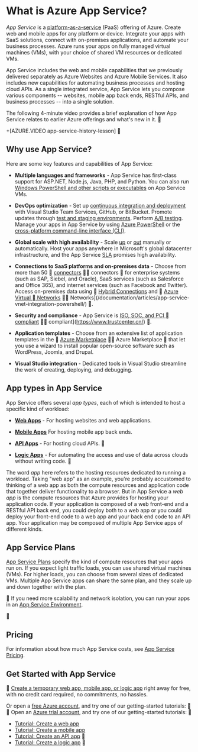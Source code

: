 <properties 
	pageTitle="Azure App Service for web apps and mobile apps | Azure" 
	description="Learn how Azure App Service helps you develop, deploy, and manage web and mobile apps." 
	keywords="app service, azure app service, app service cost, scale, scalable, app deployment, azure app deployment, paas, platform-as-a-service"
	services="app-service" 
	documentationCenter="" 
	authors="omarkmsft" 
	manager="dwrede" 
	editor="jimbe"/>

<tags 
	ms.service="app-service" 
	ms.workload="na" 
	ms.tgt_pltfrm="na" 
	ms.devlang="na" 
	ms.topic="get-started-article" 
	ms.date="05/25/2016" 
	wacn.date="" 
	ms.author="omark"/>

# What is Azure App Service?

*App Service* is a [platform-as-a-service](https://en.wikipedia.org/wiki/Platform_as_a_service) (PaaS) offering of Azure. Create web and mobile apps for any platform or device. Integrate your apps with SaaS solutions, connect with on-premises applications, and automate your business processes. Azure runs your apps on fully managed virtual machines (VMs), with your choice of shared VM resources or dedicated VMs. 

App Service includes the web and mobile capabilities that we previously delivered separately as Azure Websites and Azure Mobile Services.  It also includes new capabilities for automating business processes and hosting cloud APIs. As a single integrated service, App Service lets you compose various components -- websites, mobile app back ends, RESTful APIs, and business processes -- into a single solution.

The following 4-minute video provides a brief explanation of how App Service relates to earlier Azure offerings and what's new in it.


+[AZURE.VIDEO app-service-history-lesson] 


## Why use App Service?

Here are some key features and capabilities of App Service: 

- **Multiple languages and frameworks** - App Service has first-class support for ASP.NET, Node.js, Java, PHP, and Python. You can also run [Windows PowerShell and other scripts or executables](/documentation/articles/web-sites-create-web-jobs/) on App Service VMs.

- **DevOps optimization** - Set up [continuous integration and deployment](/documentation/articles/app-service-continuous-deployment/) with Visual Studio Team Services, GitHub, or BitBucket. Promote updates through [test and staging environments](/documentation/articles/web-sites-staged-publishing/). Perform [A/B testing](/documentation/articles/app-service-web-test-in-production-get-start/). Manage your apps in App Service by using [Azure PowerShell](/documentation/articles/powershell-install-configure/) or the [cross-platform command-line interface (CLI)](/documentation/articles/xplat-cli-install/).
 
- **Global scale with high availability** - Scale [up](/documentation/articles/web-sites-scale/) or [out](/documentation/articles/insights-how-to-scale/) manually or automatically. Host your apps anywhere in Microsoft's global datacenter infrastructure, and the App Service [SLA](/support/sla/app-service/) promises high availability.

- **Connections to SaaS platforms and on-premises data** - Choose from more than 50  [connectors](/documentation/articles/apis-list/)  connectors  for enterprise systems (such as SAP, Siebel, and Oracle), SaaS services (such as Salesforce and Office 365), and internet services (such as Facebook and Twitter). Access on-premises data using  [Hybrid Connections](/documentation/articles/integration-hybrid-connection-overview/) and  [Azure Virtual  Networks](/documentation/articles/web-sites-integrate-with-vnet/)  Networks](/documentation/articles/app-service-vnet-integration-powershell/) .

- **Security and compliance** - App Service is [ISO, SOC, and PCI  compliant](https://www.microsoft.com/TrustCenter/)  compliant](https://www.trustcenter.cn/) .

- **Application templates** - Choose from an extensive list of application templates in the  [Azure Marketplace](https://azure.microsoft.com/marketplace/)  Azure Marketplace  that let you use a wizard to install popular open-source software such as WordPress, Joomla, and Drupal.

- **Visual Studio integration** - Dedicated tools in Visual Studio streamline the work of creating, deploying, and debugging.

## App types in App Service

App Service offers several *app types*, each of which is  intended to host a specific kind of workload:

- [**Web Apps**](/documentation/articles/app-service-web-overview/) - For hosting websites and web applications.

- [**Mobile Apps**](/documentation/articles/app-service-mobile-value-prop/) For hosting mobile app back ends.
   
- [**API Apps**](/documentation/articles/app-service-api-apps-why-best-platform/) - For hosting cloud APIs. 

 
- [**Logic Apps**](/documentation/articles/app-service-logic-what-are-logic-apps/) - For automating the access and use of data across clouds without writing code.


The word *app* here refers to the hosting resources dedicated to running a workload. Taking "web app" as an example, you're probably accustomed to thinking of a web app as both the compute resources and application code that together deliver functionality to a browser. But in App Service a *web app* is the compute resources that Azure provides for hosting your application code. If your application is composed of a web front-end and a RESTful API back end, you could deploy both to a web app or you could deploy your front-end code to a web app and your back end code to an API app. Your application may be composed of multiple App Service apps of different kinds.

## App Service Plans

[App Service Plans](/documentation/articles/azure-web-sites-web-hosting-plans-in-depth-overview/) specify the kind of compute resources that your apps run on. If you expect light traffic loads, you can use shared virtual machines (VMs). For higher loads, you can choose from several sizes of dedicated VMs. Multiple App Service apps can share the same plan, and they scale up and down together with the plan.


If you need more scalability and network isolation, you can run your apps in an [App Service Environment](/documentation/articles/app-service-app-service-environment-intro/). 


## Pricing

For information about how much App Service costs, see [App Service Pricing](/pricing/details/app-service/). 

## Get Started with App Service


[Create a temporary web app, mobile app, or logic app](https://tryappservice.azure.com/) right away for free, with no credit card required, no commitments, no hassles.

Or open a [free Azure account](/pricing/1rmb-trial/), and try one of our getting-started tutorials:


Open an [Azure trial account](/pricing/1rmb-trial/), and try one of our getting-started tutorials:


* [Tutorial: Create a web app](/documentation/articles/app-service-web-get-started/)
* [Tutorial: Create a mobile app](/documentation/articles/app-service-mobile-android-get-started/)
* [Tutorial: Create an API app](/documentation/articles/app-service-api-dotnet-get-started/)

* [Tutorial: Create a logic app](/documentation/articles/app-service-logic-create-a-logic-app/)

